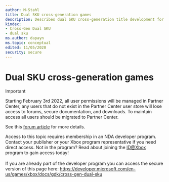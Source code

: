 ```yaml
---
author: M-Stahl
title: Dual SKU cross-generation games
description: Describes dual SKU cross-generation title development for Xbox One family consoles and Xbox Series consoles.
kindex:
- Cross-Gen Dual SKU
- dual sku
ms.author: dapayn
ms.topic: conceptual
edited: 11/05/2020
security: secure
---
```


# Dual SKU cross-generation games
> [!IMPORTANT]
> Starting February 3rd 2022, all user permissions will be managed in Partner Center, any users that do not exist in the Partner Center user store will lose access to forums, secure documentation, and downloads. To maintain access all users should be migrated to Partner Center. <p></p>See this <a href="https://forums.xboxlive.com/articles/132187/breaking-change-user-access-for-forums-secure-docu.html">forum article</a> for more details.  

 Access to this topic requires membership in an NDA developer program. Contact your publisher or your Xbox program representative if you need direct access. Not in the program? Read about joining the <a href="https://www.xbox.com/Developers/id">ID@Xbox</a> program to gain access today!  <br/><br/>If you are already part of the developer program you can access the secure version of this page here: <a target="_blank" href="https://developer.microsoft.com/en-us/games/xbox/docs/gdk/cross-gen-dual-sku">https://developer.microsoft.com/en-us/games/xbox/docs/gdk/cross-gen-dual-sku</a>